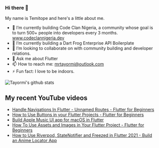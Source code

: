 ### Hi there 👋

My name is Temitope and here's a little about me.

- 🔭 I’m currently building Code Clan Nigeria, a community whose goal is to turn 500+ people into developers every 3 months. www.codeclannigeria.dev
- 🌱 I’m currently building a Dart Frog Enterprise API Boilerplate
- 👯 I’m looking to collaborate on with community building and developer relations.
- 💬 Ask me about Flutter
- 📫 How to reach me: mrtayormi@outlook.com
- ⚡ Fun fact: I love to be indoors.

![Tayormi's github stats](https://github-readme-stats.vercel.app/api?username=tayormi&show_icons=true&hide_border=true&theme=dark)

## My recent YouTube videos
<!-- BLOG-POST-LIST:START -->
- [Handle Navigations In Flutter - Unnamed Routes - Flutter for Beginners](https://www.youtube.com/watch?v=EbsDmdJwvww)
- [How to Use Buttons in your Flutter Projects - Flutter for Beginners](https://www.youtube.com/watch?v=oQi7ctwdi9I)
- [Build Apple Music UI app for macOS in Flutter](https://www.youtube.com/watch?v=Eu1r5y1rIL4)
- [How To Use Assets and Images in Your Flutter Project - Flutter for Beginners](https://www.youtube.com/watch?v=AlFs30fEowQ)
- [How to Use Riverpod, StateNotifier and Freezed in Flutter 2021 - Build an Anime Locator App](https://www.youtube.com/watch?v=a7je_Eui3Oo)
<!-- BLOG-POST-LIST:END -->
